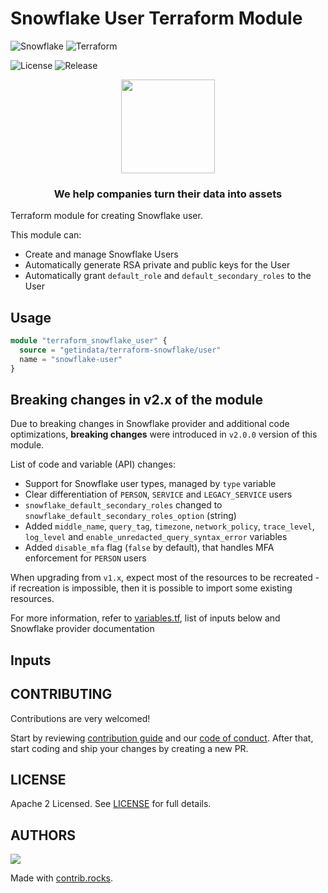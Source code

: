 # Snowflake User Terraform Module

![Snowflake](https://img.shields.io/badge/-SNOWFLAKE-249edc?style=for-the-badge&logo=snowflake&logoColor=white)
![Terraform](https://img.shields.io/badge/terraform-%235835CC.svg?style=for-the-badge&logo=terraform&logoColor=white)

![License](https://badgen.net/github/license/getindata/terraform-snowflake-user)
![Release](https://badgen.net/github/release/getindata/terraform-snowflake-user)

<p align="center">
  <img height="150" src="https://getindata.com/img/logo.svg">
  <h3 align="center">We help companies turn their data into assets</h3>
</p>

Terraform module for creating Snowflake user.

This module can:

* Create and manage Snowflake Users
* Automatically generate RSA private and public keys for the User
* Automatically grant `default_role` and `default_secondary_roles` to the User

## Usage

```terraform
module "terraform_snowflake_user" {
  source = "getindata/terraform-snowflake/user"
  name = "snowflake-user"
}
```

## Breaking changes in v2.x of the module

Due to breaking changes in Snowflake provider and additional code optimizations, **breaking changes** were introduced in `v2.0.0` version of this module.

List of code and variable (API) changes:

* Support for Snowflake user types, managed by `type` variable
* Clear differentiation of `PERSON`, `SERVICE` and `LEGACY_SERVICE` users
* `snowflake_default_secondary_roles` changed to `snowflake_default_secondary_roles_option` (string)
* Added `middle_name`, `query_tag`, `timezone`, `network_policy`, `trace_level`, `log_level` and `enable_unredacted_query_syntax_error` variables
* Added `disable_mfa` flag (`false` by default), that handles MFA enforcement for `PERSON` users

When upgrading from `v1.x`, expect most of the resources to be recreated - if recreation is impossible, then it is possible to import some existing resources.

For more information, refer to [variables.tf](variables.tf), list of inputs below and Snowflake provider documentation

<!-- BEGIN_TF_DOCS -->




## Inputs

<!-- END_TF_DOCS -->
## CONTRIBUTING

Contributions are very welcomed!

Start by reviewing [contribution guide](CONTRIBUTING.md) and our [code of conduct](CODE_OF_CONDUCT.md). After that, start coding and ship your changes by creating a new PR.

## LICENSE

Apache 2 Licensed. See [LICENSE](LICENSE) for full details.

## AUTHORS

<!--- Replace repository name -->
<a href="https://github.com/getindata/terraform-snowflake-user/graphs/contributors">
  <img src="https://contrib.rocks/image?repo=getindata/terraform-snowflake-user" />
</a>

Made with [contrib.rocks](https://contrib.rocks).
